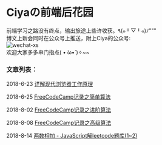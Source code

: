 # Ciyaの前端后花园
前端学习之路没有终点，输出旅途上些许收获。٩(๑╹▽╹๑)ﾉ"""  
博文上新会同时在公众号上推送，附上Ciya的公众号:  
![wechat-xs](https://mmbiz.qpic.cn/mmbiz_jpg/6pibAfVWZWGibdOauJUdUciao58SNzEuRoIiacQdP0G641qzFPwIVLNUxdn77qVWFTPibQmXHg5Ra8cJwmB1ElMaXjw/0?wx_fmt=jpeg)  
欢迎大家多多串门指点( • ̀ω•́ )✧~~

### 文章列表：

2018-6-23  [详解现代浏览器工作原理](https://github.com/Ciya-Huang/Blog-posts-by-Ciya/blob/master/详解现代浏览器工作原理.md)    

2018-6-25  [FreeCodeCamp记录之简单算法](https://github.com/Ciya-Huang/Blog-posts-by-Ciya/blob/master/FreeCodeCamp记录之简单算法.md)       

2018-8-02  [FreeCodeCamp记录之进阶算法](https://github.com/Ciya-Huang/Blog-posts-by-Ciya/blob/master/FreeCodeCamp记录之进阶算法.md) 

2018-8-08  [FreeCodeCamp记录之高级算法](https://github.com/Ciya-Huang/Blog-posts-by-Ciya/blob/master/FreeCodeCamp记录之高级算法.md) 

2018-8-14  [两数相加 - JavaScript解leetcode题库(1~2)](https://github.com/Ciya-Huang/Blog-posts-by-Ciya/blob/master/两数相加-JavaScript解leetcode题库1.md ) 